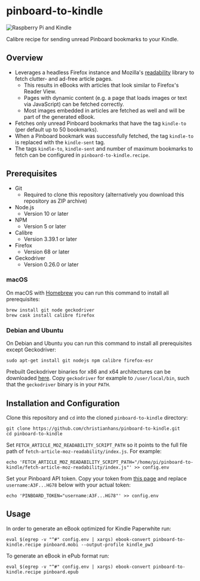 # pinboard-to-kindle

![Raspberry Pi and Kindle](https://i.imgur.com/4ZxMhrt.jpg)

Calibre recipe for sending unread Pinboard bookmarks to your Kindle.

## Overview

  * Leverages a headless Firefox instance and Mozilla's [readability](https://github.com/mozilla/readability) library to fetch clutter- and ad-free article pages.
    + This results in eBooks with articles that look similar to Firefox's Reader View.
    + Pages with dynamic content (e.g. a page that loads images or text via JavaScript) can be fetched correctly.
    + Most images embedded in articles are fetched as well and will be part of the generated eBook.
  * Fetches only unread Pinboard bookmarks that have the tag `kindle-to` (per default up to 50 bookmarks).
  * When a Pinboard bookmark was successfully fetched, the tag `kindle-to` is replaced with the `kindle-sent` tag.
  * The tags `kindle-to`, `kindle-sent` and number of maximum bookmarks to fetch can be configured in `pinboard-to-kindle.recipe`.

## Prerequisites

  * Git
    + Required to clone this repository (alternatively you download this repository as ZIP archive)
  * Node.js
    * Version 10 or later
  * NPM
    * Version 5 or later
  * Calibre
    + Version 3.39.1 or later
  * Firefox
    + Version 68 or later
  * Geckodriver
    + Version 0.26.0 or later

### macOS

On macOS with [Homebrew](https://brew.sh) you can run this command to install all prerequisites:

```
brew install git node geckodriver
brew cask install calibre firefox
```

### Debian and Ubuntu

On Debian and Ubuntu you can run this command to install all prerequisites except Geckodriver:

```
sudo apt-get install git nodejs npm calibre firefox-esr
```

Prebuilt Geckodriver binaries for x86 and x64 architectures can be downloaded [here](https://github.com/mozilla/geckodriver/releases). Copy `geckodriver` for example to `/user/local/bin`, such that the `geckodriver` binary is in your `PATH`.

## Installation and Configuration
  
Clone this repository and `cd` into the cloned `pinboard-to-kindle` directory:

```
git clone https://github.com/christianhans/pinboard-to-kindle.git
cd pinboard-to-kindle
```

Set `FETCH_ARTICLE_MOZ_READABILITY_SCRIPT_PATH` so it points to the full file path of `fetch-article-moz-readability/index.js`. For example:

```
echo 'FETCH_ARTICLE_MOZ_READABILITY_SCRIPT_PATH="/home/pi/pinboard-to-kindle/fetch-article-moz-readability/index.js"' >> config.env
```

Set your Pinboard API token. Copy your token from [this page](https://pinboard.in/settings/password) and replace `username:A3F...HG78` below with your actual token:

```
echo 'PINBOARD_TOKEN="username:A3F...HG78"' >> config.env
```

## Usage

In order to generate an eBook optimized for Kindle Paperwhite run:

```
eval $(egrep -v "^#" config.env | xargs) ebook-convert pinboard-to-kindle.recipe pinboard.mobi --output-profile kindle_pw3
```

To generate an eBook in ePub format run:

```
eval $(egrep -v "^#" config.env | xargs) ebook-convert pinboard-to-kindle.recipe pinboard.epub
```
